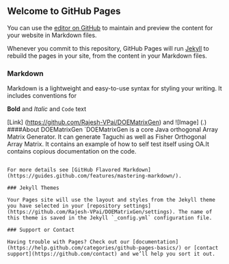 ## Welcome to GitHub Pages

You can use the [editor on GitHub](https://github.com/Rajesh-VPai/DOEMatrixGen/edit/master/README.md) to maintain and preview the content for your website in Markdown files.

Whenever you commit to this repository, GitHub Pages will run [Jekyll](https://jekyllrb.com/) to rebuild the pages in your site, from the content in your Markdown files.

### Markdown

Markdown is a lightweight and easy-to-use syntax for styling your writing. It includes conventions for



**Bold** and _Italic_ and `Code` text

[Link] (https://github.com/Rajesh-VPai/DOEMatrixGen) and ![Image] (.)
####About DOEMatrixGen
`DOEMatrixGen is a core Java orthogonal Array Matrix Generator.
It can generate Taguchi as well as Fisher Orthogonal Array Matrix. It contains an example of how to self test itself using OA.It contains copious documentation on the code.
```

For more details see [GitHub Flavored Markdown](https://guides.github.com/features/mastering-markdown/).

### Jekyll Themes

Your Pages site will use the layout and styles from the Jekyll theme you have selected in your [repository settings](https://github.com/Rajesh-VPai/DOEMatrixGen/settings). The name of this theme is saved in the Jekyll `_config.yml` configuration file.

### Support or Contact

Having trouble with Pages? Check out our [documentation](https://help.github.com/categories/github-pages-basics/) or [contact support](https://github.com/contact) and we’ll help you sort it out.
